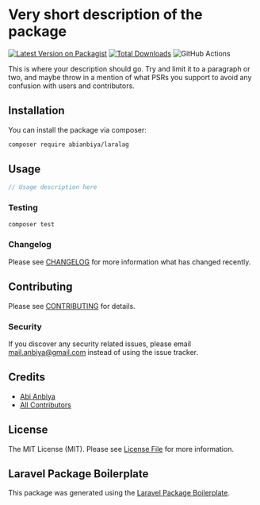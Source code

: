 # Very short description of the package

[![Latest Version on Packagist](https://img.shields.io/packagist/v/abianbiya/laralag.svg?style=flat-square)](https://packagist.org/packages/abianbiya/laralag)
[![Total Downloads](https://img.shields.io/packagist/dt/abianbiya/laralag.svg?style=flat-square)](https://packagist.org/packages/abianbiya/laralag)
![GitHub Actions](https://github.com/abianbiya/laralag/actions/workflows/main.yml/badge.svg)

This is where your description should go. Try and limit it to a paragraph or two, and maybe throw in a mention of what PSRs you support to avoid any confusion with users and contributors.

## Installation

You can install the package via composer:

```bash
composer require abianbiya/laralag
```

## Usage

```php
// Usage description here
```

### Testing

```bash
composer test
```

### Changelog

Please see [CHANGELOG](CHANGELOG.md) for more information what has changed recently.

## Contributing

Please see [CONTRIBUTING](CONTRIBUTING.md) for details.

### Security

If you discover any security related issues, please email mail.anbiya@gmail.com instead of using the issue tracker.

## Credits

-   [Abi Anbiya](https://github.com/abianbiya)
-   [All Contributors](../../contributors)

## License

The MIT License (MIT). Please see [License File](LICENSE.md) for more information.

## Laravel Package Boilerplate

This package was generated using the [Laravel Package Boilerplate](https://laravelpackageboilerplate.com).

